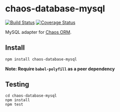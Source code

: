 # chaos-database-mysql

[![Build Status](https://travis-ci.com/crysalead-js/chaos-database-mysql.png?branch=master)](https://travis-ci.com/crysalead-js/chaos-database-mysql)
[![Coverage Status](https://coveralls.io/repos/crysalead-js/chaos-database-mysql/badge.svg)](https://coveralls.io/r/crysalead-js/chaos-database-mysql)

MySQL adapter for [Chaos ORM](https://github.com/crysalead-js/chaos-orm).

## Install

```bash
npm install chaos-database-mysql
```

__Note: Require `babel-polyfill` as a peer dependency__


## Testing

```
cd chaos-database-mysql
npm install
npm test
```
